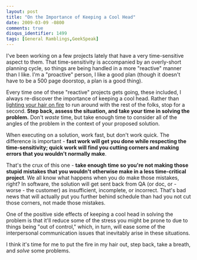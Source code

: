 ```yaml
---
layout: post
title: "On the Importance of Keeping a Cool Head"
date: 2009-03-09 -0800
comments: true
disqus_identifier: 1499
tags: [General Ramblings,GeekSpeak]
---
```

I've been working on a few projects lately that have a very
time-sensitive aspect to them. That time-sensitivity is accompanied by
an overly-short planning cycle, so things are being handled in a more
"reactive" manner than I like. I'm a "proactive" person, I like a good
plan (though it doesn't have to be a 500 page doorstop, a plan is a good
thing).

Every time one of these "reactive" projects gets going, these included,
I always re-discover the importance of keeping a cool head. Rather than
[lighting your hair on
fire](http://www.phrases.org.uk/bulletin_board/30/messages/1650.html) to
run around with the rest of the folks, stop for a second. **Step back,
assess the situation, and take your time in solving the problem.** Don't
*waste* time, but take enough time to consider all of the angles of the
problem in the context of your proposed solution.

When executing on a solution, work fast, but don't work quick. The
difference is important - **fast work will get you done while respecting
the time-sensitivity; quick work will find you cutting corners and
making errors that you wouldn't normally make**.

That's the crux of this one - **take enough time so you're not making
those stupid mistakes that you wouldn't otherwise make in a less
time-critical project**. We all know what happens when you do make those
mistakes, right? In software, the solution will get sent back from QA
(or doc, or - worse - the customer) as insufficient, incomplete, or
incorrect. That's bad news that will actually put you further behind
schedule than had you not cut those corners, not made those mistakes.

One of the positive side effects of keeping a cool head in solving the
problem is that it'll reduce some of the stress you might be prone to
due to things being "out of control," which, in turn, will ease some of
the interpersonal communication issues that inevitably arise in these
situations.

I think it's time for me to put the fire in my hair out, step back, take
a breath, and *solve* some problems.

